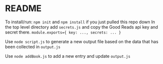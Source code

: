 # README

To install/run:
`npm init` and `npm install` if you just pulled this repo down
In the top level directory add `secrets.js` and copy the Good Reads api key and secret there.
`module.exports={ key: ..., secrets: ... }`

Use `node script.js` to generate a new output file based on the data that has been collected in `output.js`

Use `node addBook.js` to add a new entry and update `output.js`